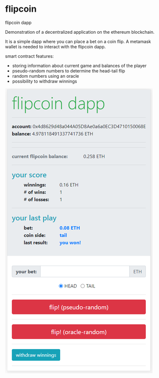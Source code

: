 # flipcoin
flipcoin dapp

Demonstration of a decentralized application on the ethereum blockchain.   

It is a simple dapp where you can place a bet on a coin flip. A metamask wallet is needed to interact with the flipcoin dapp.

smart contract features: 
- storing information about current game and balances of the player
- pseudo-random numbers to determine the head-tail flip 
- random numbers using an oracle
- possibility to withdraw winnings

![flipcoin](/flipcoin_dapp_1.PNG)
